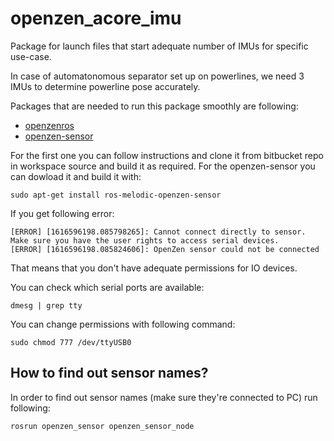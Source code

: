 # openzen_acore_imu

Package for launch files that start adequate number of IMUs for specific use-case. 

In case of automatonomous separator set up on powerlines, we need 3 IMUs to determine 
powerline pose accurately. 

Packages that are needed to run this package smoothly are following: 
 * [openzenros](https://bitbucket.org/lpresearch/openzenros/src/master/) 
 * [openzen-sensor](http://wiki.ros.org/openzen_sensor) 

For the first one you can follow instructions and clone it from bitbucket repo in workspace
source and build it as required. For the openzen-sensor you can dowload it and build it with: 
```
sudo apt-get install ros-melodic-openzen-sensor
```

If you get following error: 
```
[ERROR] [1616596198.085798265]: Cannot connect directly to sensor.  Make sure you have the user rights to access serial devices.
[ERROR] [1616596198.085824606]: OpenZen sensor could not be connected
```

That means that you don't have adequate permissions for IO devices.

You can check which serial ports are available: 
```
dmesg | grep tty
```

You can change permissions with following command: 
```
sudo chmod 777 /dev/ttyUSB0
```

## How to find out sensor names? 

In order to find out sensor names (make sure they're connected to PC) 
run following: 
```
rosrun openzen_sensor openzen_sensor_node
```
